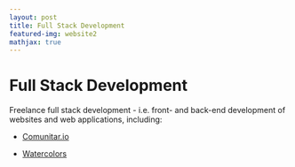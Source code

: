 ```yaml
---
layout: post
title: Full Stack Development
featured-img: website2
mathjax: true
---
```


<!-- <img align="right" width="10%" src="{{site.baseurl}}/assets/img/posts/Vivid_logo.png">
<img align="right" width="10%" src="{{site.baseurl}}/assets/img/posts/IDB_logo.jpg" width="10%"> -->

# Full Stack Development

Freelance full stack development - i.e. front- and back-end development of websites and web applications, including:

<!-- * [Comunitar.io](www.comunitar.io) -->
* <a href="www.comunitar.io">Comunitar.io</a>

* [Watercolors](https://isilarra.github.io/watercolor/)
